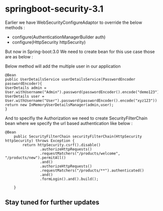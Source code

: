 # springboot-security-3.1

Earlier we have WebSecurityConfigureAdaptor to override the below methods :

* configure(AuthenticationManagerBuilder auth)
* configure(HttpSecurity httpSecurity)

But now in Spring-boot:3.0 We need to create bean for this use case those are as below :

Below method will add the multiple user in our application
```
@Bean
public UserDetailsService userDetailsService(PasswordEncoder passwordEncoder){
UserDetails admin = User.withUsername("Admin").password(passwordEncoder().encode("demo123")).roles("ADMIN").build();
UserDetails user = User.withUsername("User").password(passwordEncoder().encode("xyz123")).roles("USER").build();
return new InMemoryUserDetailsManager(admin,user);
}
```

And to specifiy the Authorization we need to create SecurityFilterChain bean where we specify the url based authentication
like below : 

```
@Bean
    public SecurityFilterChain securityFilterChain(HttpSecurity httpSecurity) throws Exception {
        return httpSecurity.csrf().disable()
                .authorizeHttpRequests()
                .requestMatchers("/products/welcome", "/products/new").permitAll()
                .and()
                .authorizeHttpRequests()
                .requestMatchers("/products/**").authenticated()
                .and()
                .formLogin().and().build();

    }
```

## Stay tuned for further updates
